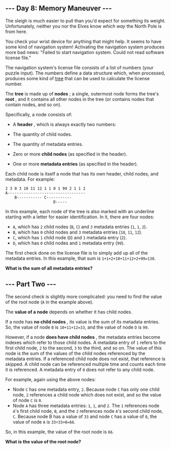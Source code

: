 ## --- Day 8: Memory Maneuver ---
The sleigh is much easier to pull than you'd expect for something its weight. Unfortunately, neither you nor the Elves know  *which way*  the North Pole is from here.

You check your wrist device for anything that might help.  It seems to have some kind of navigation system!  Activating the navigation system produces more bad news: "Failed to start navigation system. Could not read software license file."

The navigation system's license file consists of a list of numbers (your puzzle input).  The numbers define a data structure which, when processed, produces some kind of  [tree](https://en.wikipedia.org/wiki/Tree_(data_structure))  that can be used to calculate the license number.

The  **tree**  is made up of  **nodes** ; a single, outermost node forms the tree's  **root** , and it contains all other nodes in the tree (or contains nodes that contain nodes, and so on).

Specifically, a node consists of:


- A  **header** , which is always exactly two numbers:

- The quantity of child nodes.
- The quantity of metadata entries.


- Zero or more  **child nodes**  (as specified in the header).
- One or more  **metadata entries**  (as specified in the header).

Each child node is itself a node that has its own header, child nodes, and metadata. For example:

```
2 3 0 3 10 11 12 1 1 0 1 99 2 1 1 2
A----------------------------------
    B----------- C-----------
                     D-----
```
In this example, each node of the tree is also marked with an underline starting with a letter for easier identification. In it, there are four nodes:


- `A`, which has `2` child nodes (`B`, `C`) and `3` metadata entries (`1`, `1`, `2`).
- `B`, which has `0` child nodes and `3` metadata entries (`10`, `11`, `12`).
- `C`, which has `1` child node (`D`) and `1` metadata entry (`2`).
- `D`, which has `0` child nodes and `1` metadata entry (`99`).

The first check done on the license file is to simply add up all of the metadata entries.  In this example, that sum is `1+1+2+10+11+12+2+99=138`.

 **What is the sum of all metadata entries?** 

## --- Part Two ---
The second check is slightly more complicated: you need to find the value of the root node (`A` in the example above).

The  **value of a node**  depends on whether it has child nodes.

If a node has  **no child nodes** , its value is the sum of its metadata entries. So, the value of node `B` is `10+11+12=33`, and the value of node `D` is `99`.

However, if a node  **does have child nodes** , the metadata entries become indexes which refer to those child nodes. A metadata entry of `1` refers to the first child node, `2` to the second, `3` to the third, and so on. The value of this node is the sum of the values of the child nodes referenced by the metadata entries. If a referenced child node does not exist, that reference is skipped. A child node can be referenced multiple time and counts each time it is referenced. A metadata entry of `0` does not refer to any child node.

For example, again using the above nodes:


- Node `C` has one metadata entry, `2`. Because node `C` has only one child node, `2` references a child node which does not exist, and so the value of node `C` is `0`.
- Node `A` has three metadata entries: `1`, `1`, and `2`. The `1` references node `A`'s first child node, `B`, and the `2` references node `A`'s second child node, `C`. Because node B has a value of `33` and node `C` has a value of `0`, the value of node `A` is `33+33+0=66`.

So, in this example, the value of the root node is `66`.

 **What is the value of the root node?** 

